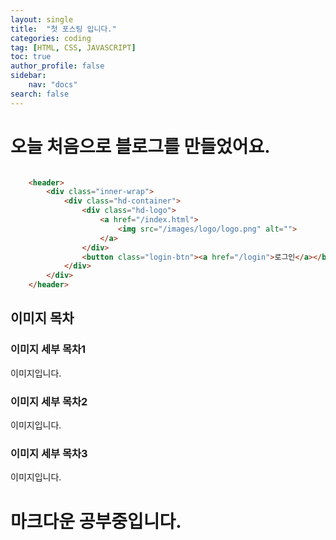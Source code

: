 ```yaml
---
layout: single
title:  "첫 포스팅 입니다."
categories: coding
tag: [HTML, CSS, JAVASCRIPT]
toc: true
author_profile: false
sidebar:
    nav: "docs"
search: false
---
```

# 오늘 처음으로 블로그를 만들었어요.

```html

    <header>
        <div class="inner-wrap">
            <div class="hd-container">
                <div class="hd-logo">
                    <a href="/index.html">
                        <img src="/images/logo/logo.png" alt="">
                    </a>
                </div>
                <button class="login-btn"><a href="/login">로그인</a></button>
            </div>
        </div>
    </header>

```
## 이미지 목차
### 이미지 세부 목차1
이미지입니다.
### 이미지 세부 목차2
이미지입니다.
### 이미지 세부 목차3
이미지입니다.



# 마크다운 공부중입니다.
